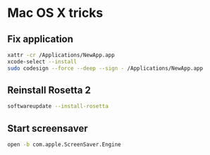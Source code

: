 # Mac OS X tricks

## Fix application

```bash
xattr -cr /Applications/NewApp.app
xcode-select --install
sudo codesign --force --deep --sign - /Applications/NewApp.app
```

## Reinstall Rosetta 2

```bash
softwareupdate --install-rosetta
```

## Start screensaver

```bash
open -b com.apple.ScreenSaver.Engine
```

